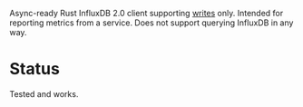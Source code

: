 Async-ready Rust InfluxDB 2.0 client supporting
[writes](https://docs.influxdata.com/influxdb/v2.0/api/#tag/Write) only.
Intended for reporting metrics from a service.  Does not support querying
InfluxDB in any way.

# Status

Tested and works.

